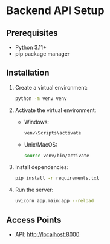 # Backend API Setup

## Prerequisites

- Python 3.11+
- pip package manager

## Installation

1. Create a virtual environment:

   ```bash
   python -m venv venv
   ```

2. Activate the virtual environment:

   - Windows:
     ```bash
     venv\Scripts\activate
     ```
   - Unix/MacOS:
     ```bash
     source venv/bin/activate
     ```

3. Install dependencies:

   ```bash
   pip install -r requirements.txt
   ```

4. Run the server:
   ```bash
   uvicorn app.main:app --reload
   ```

## Access Points

- API: [http://localhost:8000](http://localhost:8000)
